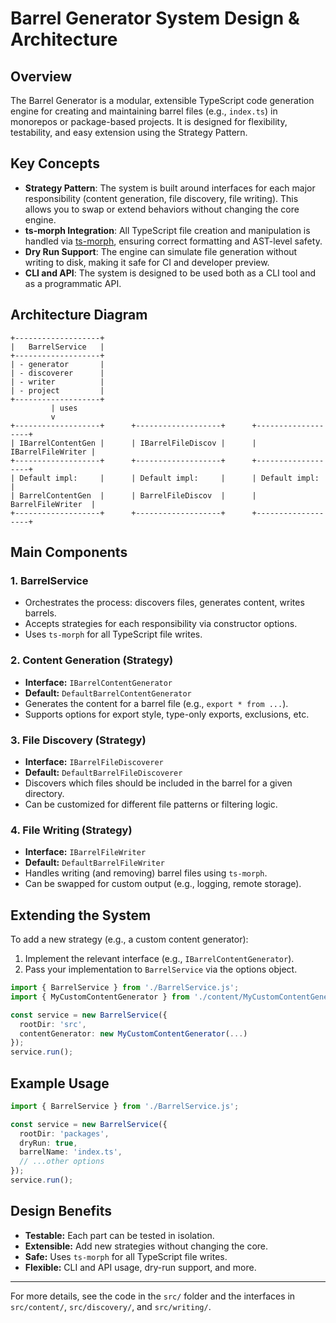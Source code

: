 # Barrel Generator System Design & Architecture

## Overview

The Barrel Generator is a modular, extensible TypeScript code generation engine for creating and maintaining barrel files (e.g., `index.ts`) in monorepos or package-based projects. It is designed for flexibility, testability, and easy extension using the Strategy Pattern.

## Key Concepts

- **Strategy Pattern**: The system is built around interfaces for each major responsibility (content generation, file discovery, file writing). This allows you to swap or extend behaviors without changing the core engine.
- **ts-morph Integration**: All TypeScript file creation and manipulation is handled via [ts-morph](https://ts-morph.com/), ensuring correct formatting and AST-level safety.
- **Dry Run Support**: The engine can simulate file generation without writing to disk, making it safe for CI and developer preview.
- **CLI and API**: The system is designed to be used both as a CLI tool and as a programmatic API.

## Architecture Diagram

```
+-------------------+
|   BarrelService   |
+-------------------+
| - generator       |
| - discoverer      |
| - writer          |
| - project         |
+-------------------+
         | uses
         v
+-------------------+      +-------------------+      +-------------------+
| IBarrelContentGen |      | IBarrelFileDiscov |      | IBarrelFileWriter |
+-------------------+      +-------------------+      +-------------------+
| Default impl:     |      | Default impl:     |      | Default impl:     |
| BarrelContentGen  |      | BarrelFileDiscov  |      | BarrelFileWriter  |
+-------------------+      +-------------------+      +-------------------+
```

## Main Components

### 1. BarrelService

- Orchestrates the process: discovers files, generates content, writes barrels.
- Accepts strategies for each responsibility via constructor options.
- Uses `ts-morph` for all TypeScript file writes.

### 2. Content Generation (Strategy)

- **Interface:** `IBarrelContentGenerator`
- **Default:** `DefaultBarrelContentGenerator`
- Generates the content for a barrel file (e.g., `export * from ...`).
- Supports options for export style, type-only exports, exclusions, etc.

### 3. File Discovery (Strategy)

- **Interface:** `IBarrelFileDiscoverer`
- **Default:** `DefaultBarrelFileDiscoverer`
- Discovers which files should be included in the barrel for a given directory.
- Can be customized for different file patterns or filtering logic.

### 4. File Writing (Strategy)

- **Interface:** `IBarrelFileWriter`
- **Default:** `DefaultBarrelFileWriter`
- Handles writing (and removing) barrel files using `ts-morph`.
- Can be swapped for custom output (e.g., logging, remote storage).

## Extending the System

To add a new strategy (e.g., a custom content generator):

1. Implement the relevant interface (e.g., `IBarrelContentGenerator`).
2. Pass your implementation to `BarrelService` via the options object.

```ts
import { BarrelService } from './BarrelService.js';
import { MyCustomContentGenerator } from './content/MyCustomContentGenerator.js';

const service = new BarrelService({
  rootDir: 'src',
  contentGenerator: new MyCustomContentGenerator(...)
});
service.run();
```

## Example Usage

```ts
import { BarrelService } from './BarrelService.js';

const service = new BarrelService({
  rootDir: 'packages',
  dryRun: true,
  barrelName: 'index.ts',
  // ...other options
});
service.run();
```

## Design Benefits

- **Testable:** Each part can be tested in isolation.
- **Extensible:** Add new strategies without changing the core.
- **Safe:** Uses `ts-morph` for all TypeScript file writes.
- **Flexible:** CLI and API usage, dry-run support, and more.

---

For more details, see the code in the `src/` folder and the interfaces in `src/content/`, `src/discovery/`, and `src/writing/`.
